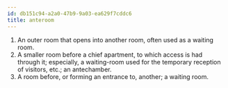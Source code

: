 ```yaml
---
id: db151c94-a2a0-47b9-9a03-ea629f7cddc6
title: anteroom
---
```


1.  An outer room that opens into another room, often used as a waiting
    room.
2.  A smaller room before a chief apartment, to which access is had
    through it; especially, a waiting-room used for the temporary
    reception of visitors, etc.; an antechamber.
3.  A room before, or forming an entrance to, another; a waiting room.
